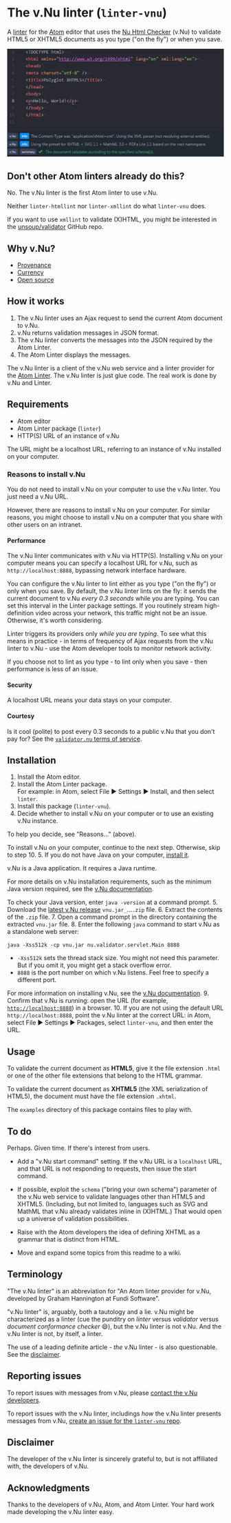 # The v.Nu linter (`linter-vnu`)

A [linter](https://en.wikipedia.org/wiki/Lint_%28software%29) for the [Atom](https://atom.io/) editor that uses the [Nu Html Checker](http://validator.github.io/validator/) (v.Nu) to validate HTML5 or XHTML5 documents as you type ("on the fly") or when you save.

![Preview](https://github.com/fundisoftware/linter-vnu/blob/master/images/linter-vnu-demo.gif?raw=true)

## Don't other Atom linters already do this?

No. The v.Nu linter is the first Atom linter to use v.Nu.

Neither `linter-htmllint` nor `linter-xmllint` do what `linter-vnu` does.

If you want to use `xmllint` to validate (X)HTML, you might be interested in the [unsoup/validator](https://github.com/unsoup/validator) GitHub repo.

## Why v.Nu?

- [Provenance](https://github.com/validator/validator/issues/251#issuecomment-192209209)
- [Currency](https://github.com/validator/validator/graphs/commit-activity)
- [Open source](https://github.com/validator/validator)

## How it works

1. The v.Nu linter uses an Ajax request to send the current Atom document to v.Nu.
2. v.Nu returns validation messages in JSON format.
3. The v.Nu linter converts the messages into the JSON required by the Atom Linter.
4. The Atom Linter displays the messages.

The v.Nu linter is a client of the v.Nu web service and a linter provider for the [Atom Linter](https://atom.io/packages/linter). The v.Nu linter is just glue code. The real work is done by v.Nu and Linter.

## Requirements

- Atom editor
- Atom Linter package (`linter`)
- HTTP(S) URL of an instance of v.Nu

The URL might be a localhost URL, referring to an instance of v.Nu installed on your computer.

### Reasons to install v.Nu

You do not need to install v.Nu on your computer to use the v.Nu linter. You just need a v.Nu URL.

However, there are reasons to install v.Nu on your computer. For similar reasons, you might choose to install v.Nu on a computer that you share with other users on an intranet.

#### Performance

The v.Nu linter communicates with v.Nu via HTTP(S). Installing v.Nu on your computer means you can specify a localhost URL for v.Nu, such as `http://localhost:8888`, bypassing network interface hardware.

You can configure the v.Nu linter to lint either as you type ("on the fly") or only when you save. By default, the v.Nu linter lints on the fly: it sends the current document to v.Nu *every 0.3 seconds* while you are typing. You can set this interval in the Linter package settings. If you routinely stream high-definition video across your network, this traffic might not be an issue. Otherwise, it's worth considering.

Linter triggers its providers only _while you are typing_. To see what this means in practice - in terms of frequency of Ajax requests from the v.Nu linter to v.Nu - use the Atom developer tools to monitor network activity.

If you choose not to lint as you type - to lint only when you save - then performance is less of an issue.

#### Security

A localhost URL means your data stays on your computer.

#### Courtesy

Is it cool (polite) to post every 0.3 seconds to a public v.Nu that you don't pay for?
See the [`validator.nu` terms of service](https://about.validator.nu/#tos).

## Installation

1. Install the Atom editor.
2. Install the Atom Linter package. <br>
 For example: in Atom, select File &#x25b6; Settings &#x25b6; Install, and then select `linter`.
3. Install this package (`linter-vnu`).
4. Decide whether to install v.Nu on your computer or to use an existing v.Nu instance.

 To help you decide, see "Reasons..." (above).

 To install v.Nu on your computer, continue to the next step. Otherwise, skip to step 10.
5. If you do not have Java on your computer, [install it](https://java.com/en/download/).

 v.Nu is a Java application. It requires a Java runtime.

 For more details on v.Nu installation requirements, such as the minimum Java version required, see the [v.Nu documentation](http://validator.github.io/validator/#standalone).

 To check your Java version, enter `java -version` at a command prompt.
5. Download the [latest v.Nu release](https://github.com/validator/validator/releases/latest) `vnu.jar_`...`.zip` file.
6. Extract the contents of the `.zip` file.
7. Open a command prompt in the directory containing the extracted `vnu.jar` file.
8. Enter the following `java` command to start v.Nu as a standalone web server:
 ```shell
 java -Xss512k -cp vnu.jar nu.validator.servlet.Main 8888
 ```
 - `-Xss512k` sets the thread stack size. You might not need this parameter. But if you omit it, you might get a stack overflow error.
 - `8888` is the port number on which v.Nu listens. Feel free to specify a different port.

 For more information on installing v.Nu, see the [v.Nu documentation](http://validator.github.io/validator/#standalone).
9. Confirm that v.Nu is running: open the URL (for example, [`http://localhost:8888`](http://localhost:8888)) in a browser.
10. If you are not using the default URL `http://localhost:8888`, point the v.Nu linter at the correct URL: in Atom, select File &#x25b6; Settings &#x25b6; Packages, select `linter-vnu`, and then enter the URL.

## Usage

To validate the current document as **HTML5**, give it the file extension `.html` or one of the other file extensions that belong to the HTML grammar.

To validate the current document as **XHTML5** (the XML serialization of HTML5), the document must have the file extension `.xhtml`.

The `examples` directory of this package contains files to play with.

## To do

Perhaps. Given time. If there's interest from users.

- Add a "v.Nu start command" setting. If the v.Nu URL is a `localhost` URL, and that URL is not responding to requests, then issue the start command.

- If possible, exploit the `schema` ("bring your own schema") parameter of the v.Nu web service to validate languages other than HTML5 and XHTML5. (Including, but not limited to, languages such as SVG and MathML that v.Nu already validates inline in (X)HTML.) That would open up a universe of validation possibilities.

- Raise with the Atom developers the idea of defining XHTML as a grammar that is distinct from HTML.

- Move and expand some topics from this readme to a wiki.

## Terminology

"The v.Nu linter" is an abbreviation for "An Atom linter provider for v.Nu, developed by Graham Hannington at Fundi Software".

"v.Nu linter" is, arguably, both a tautology and a lie. v.Nu might be characterized as a linter (cue the punditry on *linter* versus *validator* versus *document conformance checker* :smile:), but the v.Nu linter is not v.Nu. And the v.Nu linter is not, by itself, a linter.

The use of a leading definite article - *the* v.Nu linter - is also questionable. See the [disclaimer](#disclaimer).

## Reporting issues

To report issues with messages from v.Nu, please [contact the v.Nu developers](http://validator.github.io/validator/site/nu-about.html#issues).

To report issues with the v.Nu linter, includings *how* the v.Nu linter presents messages from v.Nu, [create an issue for the `linter-vnu` repo](https://github.com/fundisoftware/linter-vnu).

## Disclaimer

The developer of the v.Nu linter is sincerely grateful to, but is not affiliated with, the developers of v.Nu.

## Acknowledgments

Thanks to the developers of v.Nu, Atom, and Atom Linter. Your hard work made developing the v.Nu linter easy.
